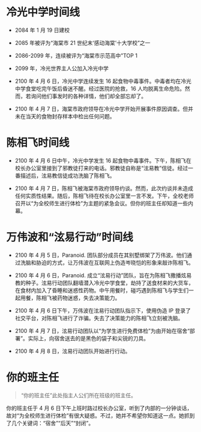 # 冷光中学时间线

- 2084 年 1 月 19 日建校

- 2085 年被评为“海棠市 21 世纪末‘感动海棠’十大学校”之一

- 2086-2099 年，连续被评为“海棠市示范高中”TOP 1

- 2099 年，冷光世界主人公加入冷光中学

- 2100 年 4 月 6 日，冷光中学连续发生 16 起食物中毒事件。中毒者均在冷光中学食堂吃完午饭后昏迷不醒。经过医院的抢救，16 人均脱离生命危险。然而，若询问他们事发时的各种详情，他们却全部忘却了。

- 2100 年 4 月 7 日，海棠市政府领导在冷光中学开始开展事件原因调查。但并未在当天的食物封存样本中检出任何问题。

# 陈相飞时间线

- 2100 年 4 月 6 日中午，冷光中学发生 16 起食物中毒事件。下午，陈相飞在校长办公室里接到了邪教徒打来的电话。邪教徒自称是“泫易教”信徒。经过一番描述后，泫易教信徒成功洗脑了陈相飞。

- 2100 年 4 月 7 日，陈相飞被海棠市政府领导约谈。然而，此次约谈并未造成任何实质性结果。随后，陈相飞待在校长办公室里一言不发。下午，全校老师召开以“为全校师生进行体检”为主题的紧急会议。但你的班主任却知道一些内幕。

# 万伟波和“泫易行动”时间线

- 2100 年 4 月 5 日，Paranoid. 团队部分成员在其别墅绑架了万伟波。他们通过洗脑和胁迫的方式，让万伟波在互联网上伪造岑晓恺的形象来敲诈陈相飞。

- 2100 年 4 月 6 日，Paranoid. 成立“泫易行动”团队，旨在为陈相飞撒播炫易教的种子。泫易行动团队翻墙潜入冷光中学食堂，劫持了送食材来的大货车，在食材内加入了昏睡和迷惑性药物。中午用餐时，碰巧遇到陈相飞与学生们一起用餐，陈相飞被药物迷惑，失去决策能力。

- 2100 年 4 月 6 日下午，万伟波在泫易行动团队指示下，使用伪造 IP 登录了社交平台，对陈相飞进行了诈骗。失去了决策能力的陈相飞立刻被洗脑。

- 2100 年 4 月 7 日，泫易行动团队以“为学生进行免费体检”为由开始在宿舍“部署”。实际上，向宿舍送去的是黑色的袋子和尖锐的刀具。

- 2100 年 4 月 8 日，泫易行动团队开始进行行动。

# 你的班主任

> “你的班主任”此处指主人公们所在班级的班主任。

你的班主任于 4 月 6 日下午上班时路过校长办公室，听到了内部的一分钟谈话，故对“为全校师生进行体检”有很大疑惑。不过，她并不希望你知道这一点。她抓到了几个关键词：“宿舍”“后天”“封闭”。